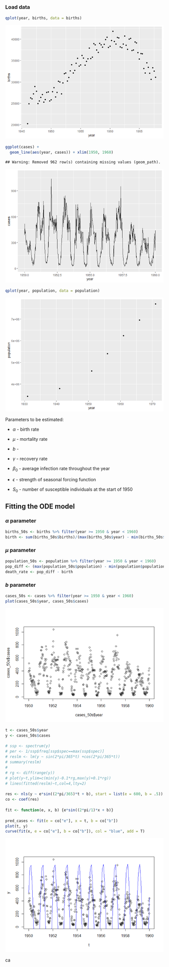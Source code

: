 ### Load data

``` r
qplot(year, births, data = births)
```

![](Modelling-project_files/figure-markdown_github/unnamed-chunk-3-1.png)

``` r
ggplot(cases) +
  geom_line(aes(year, cases)) + xlim(1950, 1960)
```

    ## Warning: Removed 962 row(s) containing missing values (geom_path).

![](Modelling-project_files/figure-markdown_github/unnamed-chunk-3-2.png)

``` r
qplot(year, population, data = population)
```

![](Modelling-project_files/figure-markdown_github/unnamed-chunk-3-3.png)

Parameters to be estimated:

-   *α* - birth rate

-   *μ* - mortality rate

-   *b* -

-   *γ* - recovery rate

-   *β*<sub>0</sub> - average infection rate throughout the year

-   *ϵ* - strength of seasonal forcing function

-   *S*<sub>0</sub> - number of susceptible individuals at the start of
    1950

## Fitting the ODE model

### *α* parameter

``` r
births_50s <- births %>% filter(year >= 1950 & year < 1960)
birth <- sum(births_50s$births)/(max(births_50s$year) - min(births_50s$year))
```

### *μ* parameter

``` r
population_50s <- population %>% filter(year >= 1950 & year < 1960)
pop_diff <- (max(population_50s$population) - min(population$population))/(max(population_50s$year) - min(population_50s$year))
death_rate <- pop_diff - birth
```

### *b* parameter

``` r
cases_50s <- cases %>% filter(year >= 1950 & year < 1960)
plot(cases_50s$year, cases_50s$cases)
```

![](Modelling-project_files/figure-markdown_github/unnamed-chunk-6-1.png)

``` r
t <- cases_50s$year
y <- cases_50s$cases

# ssp <- spectrum(y)
# per <- 1/ssp$freq[ssp$spec==max(ssp$spec)]
# reslm <- lm(y ~ sin(2*pi/365*t) +cos(2*pi/365*t))
# summary(reslm)
# 
# rg <- diff(range(y))
# plot(y~t,ylim=c(min(y)-0.1*rg,max(y)+0.1*rg))
# lines(fitted(reslm)~t,col=4,lty=2)

res <- nls(y ~ e*sin((2*pi/365)*t + b), start = list(e = 600, b = .5))
co <- coef(res)

fit <- function(e, x, b) {e*sin((2*pi/1)*x + b)}

pred_cases <- fit(e = co["e"], x = t, b = co["b"])
plot(t, y)
curve(fit(x, e = co["e"], b = co["b"]), col = "blue", add = T)
```

![](Modelling-project_files/figure-markdown_github/unnamed-chunk-7-1.png)

ca
